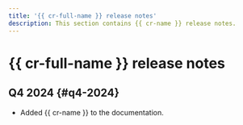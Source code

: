 ```yaml
---
title: '{{ cr-full-name }} release notes'
description: This section contains {{ cr-name }} release notes.
---
```


# {{ cr-full-name }} release notes

## Q4 2024 {#q4-2024}

* Added {{ cr-name }} to the documentation.
